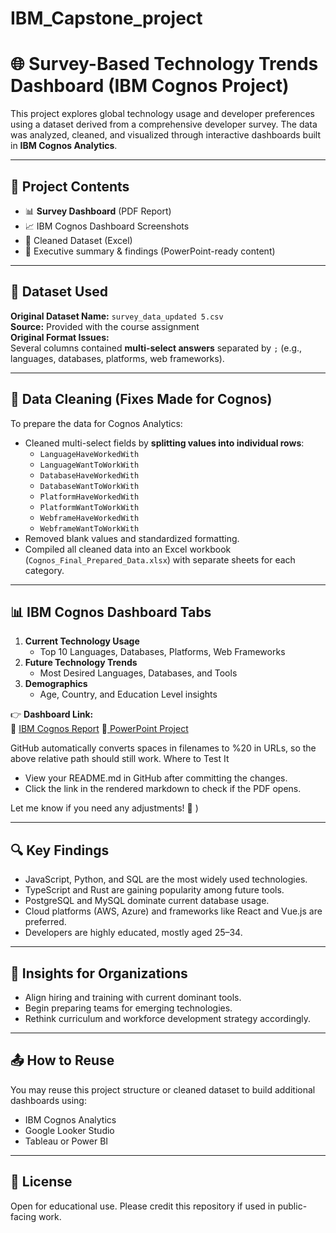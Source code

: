 # IBM_Capstone_project
# 🌐 Survey-Based Technology Trends Dashboard (IBM Cognos Project)

This project explores global technology usage and developer preferences using a dataset derived from a comprehensive developer survey. The data was analyzed, cleaned, and visualized through interactive dashboards built in **IBM Cognos Analytics**.

---

## 📁 Project Contents

- 📊 **Survey Dashboard** (PDF Report)
- 📈 IBM Cognos Dashboard Screenshots
- 🧹 Cleaned Dataset (Excel)
- 🧠 Executive summary & findings (PowerPoint-ready content)

---

## 📌 Dataset Used

**Original Dataset Name:** `survey_data_updated 5.csv`  
**Source:** Provided with the course assignment  
**Original Format Issues:**  
Several columns contained **multi-select answers** separated by `;` (e.g., languages, databases, platforms, web frameworks).

---

## 🔧 Data Cleaning (Fixes Made for Cognos)

To prepare the data for Cognos Analytics:

- Cleaned multi-select fields by **splitting values into individual rows**:
  - `LanguageHaveWorkedWith`
  - `LanguageWantToWorkWith`
  - `DatabaseHaveWorkedWith`
  - `DatabaseWantToWorkWith`
  - `PlatformHaveWorkedWith`
  - `PlatformWantToWorkWith`
  - `WebframeHaveWorkedWith`
  - `WebframeWantToWorkWith`
- Removed blank values and standardized formatting.
- Compiled all cleaned data into an Excel workbook (`Cognos_Final_Prepared_Data.xlsx`) with separate sheets for each category.

---

## 📊 IBM Cognos Dashboard Tabs

1. **Current Technology Usage**
   - Top 10 Languages, Databases, Platforms, Web Frameworks
2. **Future Technology Trends**
   - Most Desired Languages, Databases, and Tools
3. **Demographics**
   - Age, Country, and Education Level insights

👉 **Dashboard Link:**  
📎 [IBM Cognos Report](https://github.com/Aliona83/IBM_Capstone_project/blob/main/Survey%20Dashboard.pdf)
📎[ PowerPoint Project](https://github.com/Aliona83/IBM_Capstone_project/blob/main/2024-capstone-story-template%202.pdf)




GitHub automatically converts spaces in filenames to %20 in URLs, so the above relative path should still work.
Where to Test It
- View your README.md in GitHub after committing the changes.
- Click the link in the rendered markdown to check if the PDF opens.

Let me know if you need any adjustments! 🚀
)

---

## 🔍 Key Findings

- JavaScript, Python, and SQL are the most widely used technologies.
- TypeScript and Rust are gaining popularity among future tools.
- PostgreSQL and MySQL dominate current database usage.
- Cloud platforms (AWS, Azure) and frameworks like React and Vue.js are preferred.
- Developers are highly educated, mostly aged 25–34.

---

## 🧠 Insights for Organizations

- Align hiring and training with current dominant tools.
- Begin preparing teams for emerging technologies.
- Rethink curriculum and workforce development strategy accordingly.

---

## 📤 How to Reuse

You may reuse this project structure or cleaned dataset to build additional dashboards using:
- IBM Cognos Analytics
- Google Looker Studio
- Tableau or Power BI

---

## 📄 License

Open for educational use. Please credit this repository if used in public-facing work.
